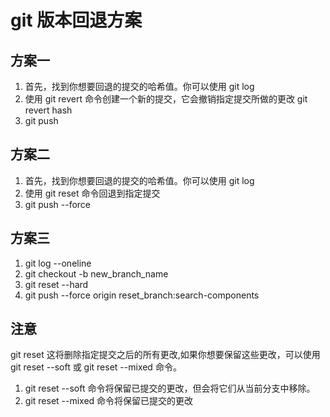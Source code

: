 # git 版本回退方案

## 方案一

1. 首先，找到你想要回退的提交的哈希值。你可以使用 git log
2. 使用 git revert 命令创建一个新的提交，它会撤销指定提交所做的更改 git revert hash
3. git push

## 方案二

1. 首先，找到你想要回退的提交的哈希值。你可以使用 git log
2. 使用 git reset 命令回退到指定提交
3. git push --force

## 方案三

1. git log --oneline
2. git checkout -b new_branch_name
3. git reset --hard
4. git push --force origin reset_branch:search-components

## 注意

git reset 这将删除指定提交之后的所有更改,如果你想要保留这些更改，可以使用 git reset --soft 或 git reset --mixed 命令。

1. git reset --soft 命令将保留已提交的更改，但会将它们从当前分支中移除。
2. git reset --mixed 命令将保留已提交的更改
